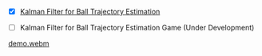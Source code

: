  - [x] [Kalman Filter for Ball Trajectory Estimation](https://github.com/majnas/Machine_Learning_With_Code/tree/master/Kalamn_Filter/Kalman-Filter-Ball-Trajectory-Estimation)
 - [ ] Kalman Filter for Ball Trajectory Estimation Game (Under Development)


[demo.webm](https://github.com/majnas/Machine_Learning_With_Code/assets/31705845/9bd1e603-6e37-437a-b0b7-6af8f4a22527)
